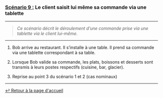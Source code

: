 ### <u>Scénario 9 :</u> Le client saisit lui même sa commande via une tablette

---

> *Ce scénario décrit le déroulement d’une commande prise via une tablette via le client lui-même.*

---

1. Bob arrive au restaurant. Il s’installe à une table. Il prend sa commande via une tablette correspondant à sa table.

2. Lorsque Bob valide sa commande, les plats, boissons et desserts sont transmis à leurs postes respectifs (cuisine, bar, glacier).

3. Reprise au point 3 du scénario 1 et 2 (cas nominaux)

---

[:leftwards_arrow_with_hook: Retour à la page d'accueil](../README.md)
